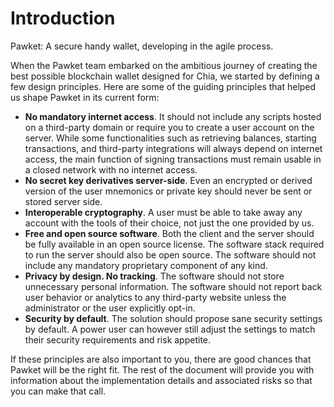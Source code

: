 
# Introduction

Pawket: A secure handy wallet, developing in the agile process.

When the Pawket team embarked on the ambitious journey of creating the best possible blockchain wallet designed for Chia, we started by defining a few design principles. Here are some of the guiding principles that helped us shape Pawket in its current form:

- **No mandatory internet access**.
  It should not include any scripts hosted on a third-party domain or require you to create a user account on the server. While some functionalities such as retrieving balances, starting transactions, and third-party integrations will always depend on internet access, the main function of signing transactions must remain usable in a closed network with no internet access.
- **No secret key derivatives server-side**.
  Even an encrypted or derived version of the user mnemonics or private key should never be sent or stored server side.
- **Interoperable cryptography**.
  A user must be able to take away any account with the tools of their choice, not just the one provided by us.
- **Free and open source software**.
  Both the client and the server should be fully available in an open source license. The software stack required to run the server should also be open source. The software should not include any mandatory proprietary component of any kind.
- **Privacy by design. No tracking**.
  The software should not store unnecessary personal information. The software should not report back user behavior or analytics to any third-party website unless the administrator or the user explicitly opt-in.
- **Security by default**.
  The solution should propose sane security settings by default. A power user can however still adjust the settings to match their security requirements and risk appetite.

If these principles are also important to you, there are good chances that Pawket will be the right fit. The rest of the document will provide you with information about the implementation details and associated risks so that you can make that call.
